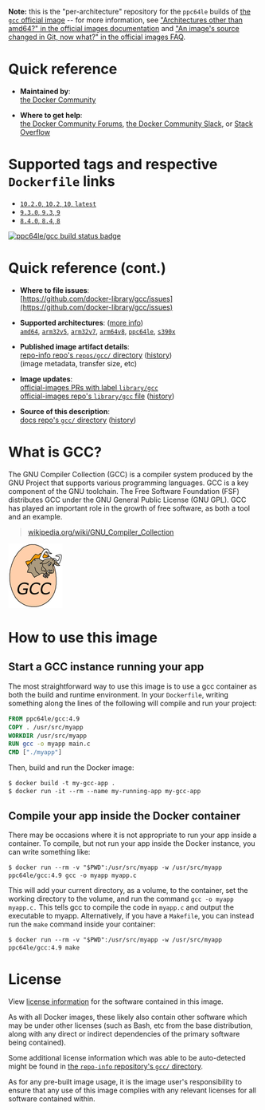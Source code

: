 <!--

********************************************************************************

WARNING:

    DO NOT EDIT "gcc/README.md"

    IT IS AUTO-GENERATED

    (from the other files in "gcc/" combined with a set of templates)

********************************************************************************

-->

**Note:** this is the "per-architecture" repository for the `ppc64le` builds of [the `gcc` official image](https://hub.docker.com/_/gcc) -- for more information, see ["Architectures other than amd64?" in the official images documentation](https://github.com/docker-library/official-images#architectures-other-than-amd64) and ["An image's source changed in Git, now what?" in the official images FAQ](https://github.com/docker-library/faq#an-images-source-changed-in-git-now-what).

# Quick reference

-	**Maintained by**:  
	[the Docker Community](https://github.com/docker-library/gcc)

-	**Where to get help**:  
	[the Docker Community Forums](https://forums.docker.com/), [the Docker Community Slack](https://dockr.ly/slack), or [Stack Overflow](https://stackoverflow.com/search?tab=newest&q=docker)

# Supported tags and respective `Dockerfile` links

-	[`10.2.0`, `10.2`, `10`, `latest`](https://github.com/docker-library/gcc/blob/36c1ff6d7b44428b35fa8b61787c76b225d8184a/10/Dockerfile)
-	[`9.3.0`, `9.3`, `9`](https://github.com/docker-library/gcc/blob/05aef2fc627328e12bbf77aca44fd399a22c7fc4/9/Dockerfile)
-	[`8.4.0`, `8.4`, `8`](https://github.com/docker-library/gcc/blob/05aef2fc627328e12bbf77aca44fd399a22c7fc4/8/Dockerfile)

[![ppc64le/gcc build status badge](https://img.shields.io/jenkins/s/https/doi-janky.infosiftr.net/job/multiarch/job/ppc64le/job/gcc.svg?label=ppc64le/gcc%20%20build%20job)](https://doi-janky.infosiftr.net/job/multiarch/job/ppc64le/job/gcc/)

# Quick reference (cont.)

-	**Where to file issues**:  
	[https://github.com/docker-library/gcc/issues](https://github.com/docker-library/gcc/issues)

-	**Supported architectures**: ([more info](https://github.com/docker-library/official-images#architectures-other-than-amd64))  
	[`amd64`](https://hub.docker.com/r/amd64/gcc/), [`arm32v5`](https://hub.docker.com/r/arm32v5/gcc/), [`arm32v7`](https://hub.docker.com/r/arm32v7/gcc/), [`arm64v8`](https://hub.docker.com/r/arm64v8/gcc/), [`ppc64le`](https://hub.docker.com/r/ppc64le/gcc/), [`s390x`](https://hub.docker.com/r/s390x/gcc/)

-	**Published image artifact details**:  
	[repo-info repo's `repos/gcc/` directory](https://github.com/docker-library/repo-info/blob/master/repos/gcc) ([history](https://github.com/docker-library/repo-info/commits/master/repos/gcc))  
	(image metadata, transfer size, etc)

-	**Image updates**:  
	[official-images PRs with label `library/gcc`](https://github.com/docker-library/official-images/pulls?q=label%3Alibrary%2Fgcc)  
	[official-images repo's `library/gcc` file](https://github.com/docker-library/official-images/blob/master/library/gcc) ([history](https://github.com/docker-library/official-images/commits/master/library/gcc))

-	**Source of this description**:  
	[docs repo's `gcc/` directory](https://github.com/docker-library/docs/tree/master/gcc) ([history](https://github.com/docker-library/docs/commits/master/gcc))

# What is GCC?

The GNU Compiler Collection (GCC) is a compiler system produced by the GNU Project that supports various programming languages. GCC is a key component of the GNU toolchain. The Free Software Foundation (FSF) distributes GCC under the GNU General Public License (GNU GPL). GCC has played an important role in the growth of free software, as both a tool and an example.

> [wikipedia.org/wiki/GNU_Compiler_Collection](https://en.wikipedia.org/wiki/GNU_Compiler_Collection)

![logo](https://raw.githubusercontent.com/docker-library/docs/60b29a700d22613526487c7d5fcf4d723ed2ef0a/gcc/logo.png)

# How to use this image

## Start a GCC instance running your app

The most straightforward way to use this image is to use a gcc container as both the build and runtime environment. In your `Dockerfile`, writing something along the lines of the following will compile and run your project:

```dockerfile
FROM ppc64le/gcc:4.9
COPY . /usr/src/myapp
WORKDIR /usr/src/myapp
RUN gcc -o myapp main.c
CMD ["./myapp"]
```

Then, build and run the Docker image:

```console
$ docker build -t my-gcc-app .
$ docker run -it --rm --name my-running-app my-gcc-app
```

## Compile your app inside the Docker container

There may be occasions where it is not appropriate to run your app inside a container. To compile, but not run your app inside the Docker instance, you can write something like:

```console
$ docker run --rm -v "$PWD":/usr/src/myapp -w /usr/src/myapp ppc64le/gcc:4.9 gcc -o myapp myapp.c
```

This will add your current directory, as a volume, to the container, set the working directory to the volume, and run the command `gcc -o myapp myapp.c.` This tells gcc to compile the code in `myapp.c` and output the executable to myapp. Alternatively, if you have a `Makefile`, you can instead run the `make` command inside your container:

```console
$ docker run --rm -v "$PWD":/usr/src/myapp -w /usr/src/myapp ppc64le/gcc:4.9 make
```

# License

View [license information](https://gcc.gnu.org/viewcvs/gcc/trunk/gcc/COPYING3?view=markup) for the software contained in this image.

As with all Docker images, these likely also contain other software which may be under other licenses (such as Bash, etc from the base distribution, along with any direct or indirect dependencies of the primary software being contained).

Some additional license information which was able to be auto-detected might be found in [the `repo-info` repository's `gcc/` directory](https://github.com/docker-library/repo-info/tree/master/repos/gcc).

As for any pre-built image usage, it is the image user's responsibility to ensure that any use of this image complies with any relevant licenses for all software contained within.
